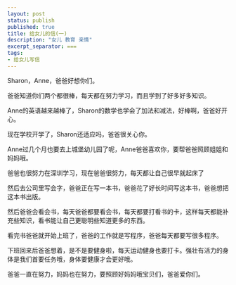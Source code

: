 ```yaml
---
layout: post
status: publish
published: true
title: 给女儿的信(一) 
description: "女儿 教育 亲情"
excerpt_separator: ===
tags:
- 给女儿写信
---
```



Sharon，Anne，爸爸好想你们。

爸爸知道你们两个都很棒，每天都在努力学习，而且学到了好多好多知识。

Anne的英语越来越棒了，Sharon的数学也学会了加法和减法，好棒啊，爸爸好开心。

现在学校开学了，Sharon还适应吗，爸爸很关心你。

Anne过几个月也要去上城堡幼儿园了呢，Anne爸爸喜欢你，要帮爸爸照顾姐姐和妈妈哦。

爸爸也很努力在深圳学习，现在爸爸很努力，每天都让自己很早就起床了

然后去公司里写会字，爸爸正在写一本书，爸爸花了好长时间写这本书，爸爸想把这本书出版。

然后爸爸会看会书，每天爸爸都要看会书，每天都要打看书的卡，这样每天都能补充些知识，看书能让自己更聪明些知道更多的东西。

看完书爸爸就开始上班了，爸爸的工作就是写程序，爸爸每天都要写很多程序。

下班回来后爸爸想着，是不是要健身啦，每天运动健身也要打卡。强壮有活力的身体是我们首要任务哦，身体要健康才会更好哦。

爸爸一直在努力，妈妈也在努力，要照顾好妈妈哦宝贝们，爸爸爱你们。



